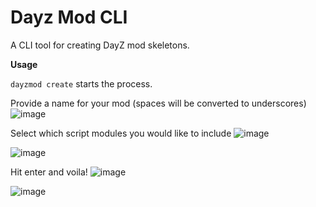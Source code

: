 # Dayz Mod CLI

A CLI tool for creating DayZ mod skeletons.

**Usage**

`dayzmod create` starts the process.

Provide a name for your mod (spaces will be converted to underscores)
![image](https://github.com/user-attachments/assets/fc844e22-f655-4a96-b719-ed281893063b)


Select which script modules you would like to include
![image](https://github.com/user-attachments/assets/ae1d6e0c-15ea-4f34-b22a-4cd406195e81)

![image](https://github.com/user-attachments/assets/76ce0e33-535b-4037-a03f-c8ee6459b2b8)

Hit enter and voila!
![image](https://github.com/user-attachments/assets/0a994a92-faf1-499f-a62f-001ddd61cffa)

![image](https://github.com/user-attachments/assets/4ed5316e-1e13-4fb2-b249-c2664a1a4c50)

